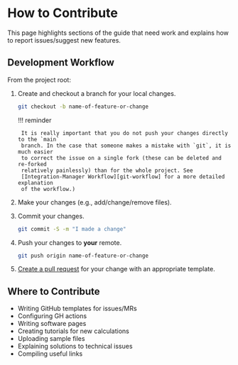 # How to Contribute

This page highlights sections of the guide that need work
and explains how to report issues/suggest new features.

## Development Workflow

From the project root:

1. Create and checkout a branch for your local changes.

    ```bash
    git checkout -b name-of-feature-or-change
    ```

    !!! reminder

        It is really important that you do not push your changes directly to the `main`
        branch. In the case that someone makes a mistake with `git`, it is much easier
        to correct the issue on a single fork (these can be deleted and re-forked
        relatively painlessly) than for the whole project. See
        [Integration-Manager Workflow][git-workflow] for a more detailed explanation
        of the workflow.)

2. Make your changes (e.g., add/change/remove files).

3. Commit your changes.

    ```bash
    git commit -S -m "I made a change"
    ```

4. Push your changes to **your** remote.

    ```bash
    git push origin name-of-feature-or-change
    ```

5. [Create a pull request][pull-requests] for your change with an appropriate template.

## Where to Contribute

- Writing GitHub templates for issues/MRs
- Configuring GH actions
- Writing software pages
- Creating tutorials for new calculations
- Uploading sample files
- Explaining solutions to technical issues
- Compiling useful links

[git-workflow]: https://www.git-scm.com/book/en/v2/ch00/wfdiag_b
[pull-requests]: https://github.com/ComCatLab/welcome-guide/pulls
